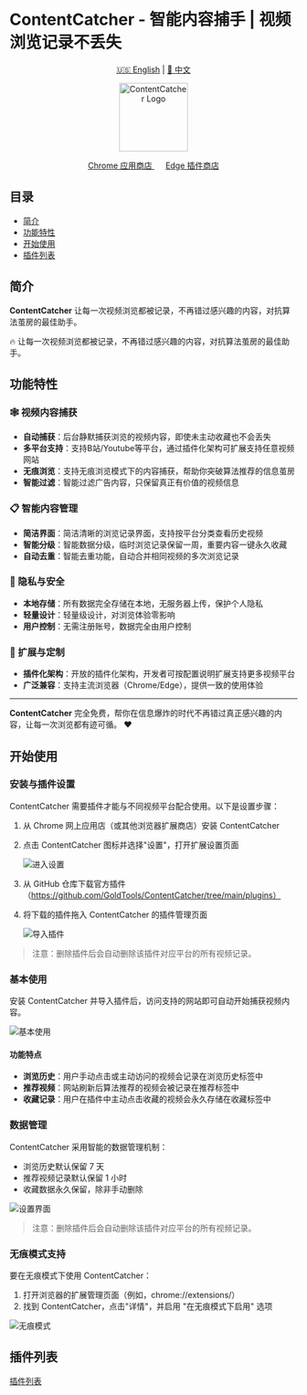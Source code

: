 # ContentCatcher - 智能内容捕手 | 视频浏览记录不丢失

<div align="center">

[🇺🇸 English](README.md) | [🌟 中文](README_CN.md) 

<img src="./assets/logo.png" alt="ContentCatcher Logo" width="120"/>


<p align="center">
  <a href="https://chrome.google.com/webstore/detail/hdicimgeggokokkjfcamkegbpbcebogd">
    Chrome 应用商店
  </a>
  &nbsp;&nbsp;&nbsp;&nbsp;
  <a href="https://microsoftedge.microsoft.com/addons/detail/giofekcbjmconbpfnogaonlebjecnael">
    Edge 插件商店
  </a>
</p>
</div>

## 目录

- [简介](#简介)
- [功能特性](#功能特性)
- [开始使用](#开始使用)
- [插件列表](#插件列表)

## 简介

**ContentCatcher** 让每一次视频浏览都被记录，不再错过感兴趣的内容，对抗算法茧房的最佳助手。

🔥 让每一次视频浏览都被记录，不再错过感兴趣的内容，对抗算法茧房的最佳助手。

## 功能特性

### 🕸️ 视频内容捕获
- **自动捕获**：后台静默捕获浏览的视频内容，即使未主动收藏也不会丢失
- **多平台支持**：支持B站/Youtube等平台，通过插件化架构可扩展支持任意视频网站
- **无痕浏览**：支持无痕浏览模式下的内容捕获，帮助你突破算法推荐的信息茧房
- **智能过滤**：智能过滤广告内容，只保留真正有价值的视频信息

### 📋 智能内容管理
- **简洁界面**：简洁清晰的浏览记录界面，支持按平台分类查看历史视频
- **智能分级**：智能数据分级，临时浏览记录保留一周，重要内容一键永久收藏
- **自动去重**：智能去重功能，自动合并相同视频的多次浏览记录

### 🔐 隐私与安全
- **本地存储**：所有数据完全存储在本地，无服务器上传，保护个人隐私
- **轻量设计**：轻量级设计，对浏览体验零影响
- **用户控制**：无需注册账号，数据完全由用户控制

### 🧩 扩展与定制
- **插件化架构**：开放的插件化架构，开发者可按配置说明扩展支持更多视频平台
- **广泛兼容**：支持主流浏览器（Chrome/Edge），提供一致的使用体验

---

**ContentCatcher** 完全免费，帮你在信息爆炸的时代不再错过真正感兴趣的内容，让每一次浏览都有迹可循。 ❤️

## 开始使用

### 安装与插件设置
ContentCatcher 需要插件才能与不同视频平台配合使用。以下是设置步骤：

1. 从 Chrome 网上应用店（或其他浏览器扩展商店）安装 ContentCatcher
2. 点击 ContentCatcher 图标并选择"设置"，打开扩展设置页面
   
   ![进入设置](./assets/gotosetting_zh.png)

3. 从 GitHub 仓库下载官方插件（https://github.com/GoldTools/ContentCatcher/tree/main/plugins）
4. 将下载的插件拖入 ContentCatcher 的插件管理页面
   
   ![导入插件](./assets/import_zh.png)

> 注意：删除插件后会自动删除该插件对应平台的所有视频记录。

### 基本使用
安装 ContentCatcher 并导入插件后，访问支持的网站即可自动开始捕获视频内容。

![基本使用](./assets/usage_zh.png)

#### 功能特点
- **浏览历史**：用户手动点击或主动访问的视频会记录在浏览历史标签中
- **推荐视频**：网站刷新后算法推荐的视频会被记录在推荐标签中
- **收藏记录**：用户在插件中主动点击收藏的视频会永久存储在收藏标签中

### 数据管理
ContentCatcher 采用智能的数据管理机制：
- 浏览历史默认保留 7 天
- 推荐视频记录默认保留 1 小时
- 收藏数据永久保留，除非手动删除

![设置界面](./assets/settings_zh.png)

> 注意：删除插件后会自动删除该插件对应平台的所有视频记录。

### 无痕模式支持
要在无痕模式下使用 ContentCatcher：
1. 打开浏览器的扩展管理页面（例如，chrome://extensions/）
2. 找到 ContentCatcher，点击"详情"，并启用 "在无痕模式下启用" 选项

![无痕模式](./assets/incognito_zh.png)

## 插件列表
[插件列表](./plugins/README_CN.md)